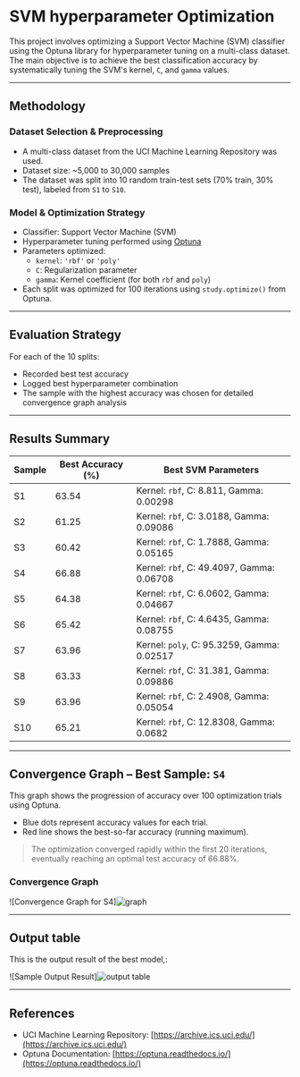 # SVM hyperparameter Optimization

This project involves optimizing a Support Vector Machine (SVM) classifier using the Optuna library for hyperparameter tuning on a multi-class dataset. The main objective is to achieve the best classification accuracy by systematically tuning the SVM's kernel, `C`, and `gamma` values.

---

## Methodology

### Dataset Selection & Preprocessing

- A multi-class dataset from the UCI Machine Learning Repository was used.
- Dataset size: ~5,000 to 30,000 samples
- The dataset was split into 10 random train-test sets (70% train, 30% test), labeled from `S1` to `S10`.

### Model & Optimization Strategy

- Classifier: Support Vector Machine (SVM)
- Hyperparameter tuning performed using [Optuna](https://optuna.org/)
- Parameters optimized:
  - `kernel`: `'rbf'` or `'poly'`
  - `C`: Regularization parameter
  - `gamma`: Kernel coefficient (for both `rbf` and `poly`)
- Each split was optimized for 100 iterations using `study.optimize()` from Optuna.

---

## Evaluation Strategy

For each of the 10 splits:
- Recorded best test accuracy
- Logged best hyperparameter combination
- The sample with the highest accuracy was chosen for detailed convergence graph analysis

---

## Results Summary

| Sample | Best Accuracy (%) | Best SVM Parameters |
|--------|-------------------|----------------------|
| S1     | 63.54             | Kernel: `rbf`, C: 8.811, Gamma: 0.00298 |
| S2     | 61.25             | Kernel: `rbf`, C: 3.0188, Gamma: 0.09086 |
| S3     | 60.42             | Kernel: `rbf`, C: 1.7888, Gamma: 0.05165 |
| S4     | 66.88             | Kernel: `rbf`, C: 49.4097, Gamma: 0.06708 |
| S5     | 64.38             | Kernel: `rbf`, C: 6.0602, Gamma: 0.04667 |
| S6     | 65.42             | Kernel: `rbf`, C: 4.6435, Gamma: 0.08755 |
| S7     | 63.96             | Kernel: `poly`, C: 95.3259, Gamma: 0.02517 |
| S8     | 63.33             | Kernel: `rbf`, C: 31.381, Gamma: 0.09886 |
| S9     | 63.96             | Kernel: `rbf`, C: 2.4908, Gamma: 0.05054 |
| S10    | 65.21             | Kernel: `rbf`, C: 12.8308, Gamma: 0.0682 |

---

## Convergence Graph – Best Sample: `S4`

This graph shows the progression of accuracy over 100 optimization trials using Optuna.  

- Blue dots represent accuracy values for each trial.
- Red line shows the best-so-far accuracy (running maximum).

> The optimization converged rapidly within the first 20 iterations, eventually reaching an optimal test accuracy of 66.88%.

### Convergence Graph

![Convergence Graph for S4]![graph](https://github.com/user-attachments/assets/cb6c25f2-ddf2-414f-95af-0d9d17e84009)


---

## Output table

This is the output result of the best model,:

![Sample Output Result]![output table](https://github.com/user-attachments/assets/e72c32b3-4647-4341-b826-0b7d06ddff78)


---

## References

- UCI Machine Learning Repository: [https://archive.ics.uci.edu/](https://archive.ics.uci.edu/)
- Optuna Documentation: [https://optuna.readthedocs.io/](https://optuna.readthedocs.io/)

